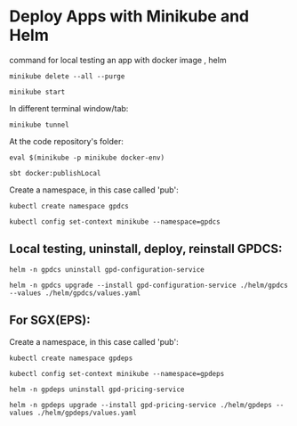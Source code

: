 # Deploy Apps with Minikube and Helm

command for local testing an app with docker image , helm

```
minikube delete --all --purge
```

```
minikube start
```

In different terminal window/tab:
```
minikube tunnel
```

At the code repository's folder:

```
eval $(minikube -p minikube docker-env)
```
```
sbt docker:publishLocal
```

Create a namespace, in this case called 'pub':

```
kubectl create namespace gpdcs
```
```
kubectl config set-context minikube --namespace=gpdcs
```

## Local testing, uninstall, deploy, reinstall GPDCS:

```
helm -n gpdcs uninstall gpd-configuration-service
```

```
helm -n gpdcs upgrade --install gpd-configuration-service ./helm/gpdcs --values ./helm/gpdcs/values.yaml
```

## For SGX(EPS):
Create a namespace, in this case called 'pub':

```
kubectl create namespace gpdeps
```
```
kubectl config set-context minikube --namespace=gpdeps
```
```
helm -n gpdeps uninstall gpd-pricing-service
```

```
helm -n gpdeps upgrade --install gpd-pricing-service ./helm/gpdeps --values ./helm/gpdeps/values.yaml
```
